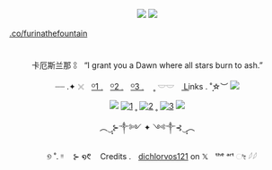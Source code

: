 <div align="center">

![](https://64.media.tumblr.com/d05a070016c8d046c570f1fd9384b779/081686e8d961337c-41/s250x400/5ca9c573976a34ac19df23b94ea6105841b6a62c.pnj) ![](https://64.media.tumblr.com/1da0a3ad734ad8f5e8f43e01c95e3905/081686e8d961337c-53/s250x400/1b02ebcc9638f117290503e77d28b1c26077637e.pnj)

[.co/furinathefountain](https://rentry.co/FurinaTheFountain)ㅤㅤ ㅤㅤ ㅤㅤ ㅤㅤ ㅤㅤ ㅤㅤ ㅤㅤ ㅤㅤ ㅤㅤ ㅤㅤ ㅤㅤ ㅤㅤ ㅤㅤ ㅤㅤ ㅤ

卡厄斯兰那 𓃊ㅤ“I grant you a Dawn where all stars burn to ash.”

┈┈ .✦ 𓏴ㅤ[ᴼ1 𓈒](https://furinathefountain.straw.page/)ㅤ[ᴼ2 𓈒](https://pronouns.cc/@FurinaTheFountain)ㅤ[ᴼ3 𓈒](https://furinathefountain.atabook.org/)ㅤ ˳ 𓎟𓎟ㅤ L͟i͟nks  .    ˚̣̣̣☆︶  ![](https://64.media.tumblr.com/73383040cc6d792bb5c388bfed583a9b/081686e8d961337c-67/s75x75_c1/f4cfd24b51b59a8fa1864d1f52857c16b3411ffe.webp)


![](https://64.media.tumblr.com/cc3ff266f483c5a7f45e730c008012ca/081686e8d961337c-05/s75x75_c1/232b0d8922388587bbdeaff1f21ebab539fb0a6f.webp) [![1](https://64.media.tumblr.com/63da2be9792f54be1a7cc71e47818bd0/828870b2d99689c2-b1/s75x75_c1/72514a3f363f3701c3bb830c89ce5d3a555aa3cf.pnj)](https://rentry.co/linkrose) ˳ [![2](https://64.media.tumblr.com/e15cdc53fe9810a04873f876f09a57e9/828870b2d99689c2-db/s75x75_c1/703fb8a8389c30b88b84ce08b67049e8891c9c70.pnj)](https://rentry.co/Rose1kins) ˳ [![3](https://64.media.tumblr.com/022a22573d89c8013404b4fcb91ab53f/828870b2d99689c2-53/s75x75_c1/dfaa245137fc6a286a52aad01fdd3d65574bdda9.pnj)](https://rentry.co/byiInts) ![](https://64.media.tumblr.com/7631269534214a041029ecbca648b216/081686e8d961337c-ac/s75x75_c1/8b12a48121e7f6fda02ac6a8780dc3423f42f927.gifv)



︵‿̩͙⊱༒︎༻ ✦ ༺༒︎⊰‿̩͙︵

ㅤ
୭ ˚. ᵎᵎ ㅤ⊱ ໑᱖ㅤ Credits .ㅤ[dichlorvos121](https://x.com/dichlorvos121) on 𝕏ㅤᵗʰᵉ ᵃʳᵗ ೀ 𓆪𓆪
